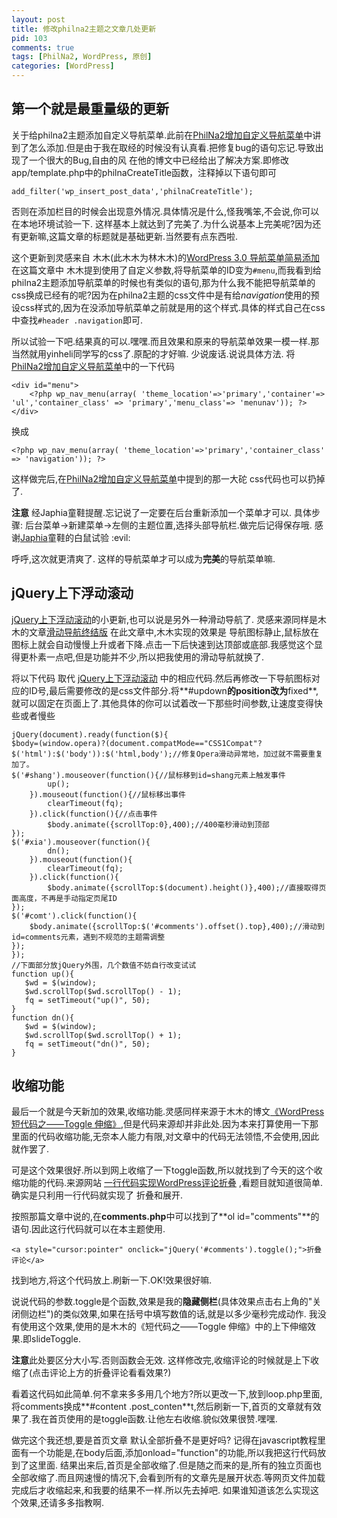 ```yaml
---
layout: post
title: 修改philna2主题之文章几处更新
pid: 103
comments: true
tags: [PhilNa2, WordPress, 原创]
categories: [WordPress]
---
```

## 第一个就是最重量级的更新
关于给philna2主题添加自定义导航菜单.此前在[PhilNa2增加自定义导航菜单](/2011/04/philna2-add-nav-menu.html)中讲到了怎么添加.但是由于我在取经的时候没有认真看.把修复bug的语句忘记.导致出现了一个很大的Bug,自由的风 在他的博文中已经给出了解决方案.即修改app/template.php中的philnaCreateTitle函数，注释掉以下语句即可

    add_filter('wp_insert_post_data','philnaCreateTitle');

否则在添加栏目的时候会出现意外情况.具体情况是什么,怪我嘴笨,不会说,你可以在本地环境试验一下.
这样基本上就达到了完美了.为什么说基本上完美呢?因为还有更新嘛,这篇文章的标题就是基础更新.当然要有点东西啦.

这个更新到灵感来自 木木(此木木为林木木)的[WordPress 3.0 导航菜单简易添加](http://immmmm.com/easy-use-wordpress-nav-menu.html)
在这篇文章中 木木提到使用了自定义参数,将导航菜单的ID变为`#menu`,而我看到给philna2主题添加导航菜单的时候也有类似的语句,那为什么我不能把导航菜单的css换成已经有的呢?因为在philna2主题的css文件中是有给*navigation*使用的预设css样式的,因为在没添加导航菜单之前就是用的这个样式.具体的样式自己在css中查找`#header .navigation`即可.

所以试验一下吧.结果真的可以.嘿嘿.而且效果和原来的导航菜单效果一模一样.那当然就用yinheli同学写的css了.原配的才好嘛.
少说废话.说说具体方法.
将[PhilNa2增加自定义导航菜单](/2011/04/philna2-add-nav-menu.html)中的一下代码

    <div id="menu">
        <?php wp_nav_menu(array( 'theme_location'=>'primary','container'=> 'ul','container_class' => 'primary','menu_class'=> 'menunav')); ?>
    </div>

换成

    <?php wp_nav_menu(array( 'theme_location'=>'primary','container_class' => 'navigation')); ?>

这样做完后,在[PhilNa2增加自定义导航菜单](/2011/04/philna2-add-nav-menu.html)中提到的那一大砣 css代码也可以扔掉了.

**注意** 经Japhia童鞋提醒.忘记说了一定要在后台重新添加一个菜单才可以.  具体步骤: 后台菜单->新建菜单->左侧的主题位置,选择头部导航栏.做完后记得保存哦.
感谢[Japhia](http://japhia.info)童鞋的白鼠试验 :evil:

呼呼,这次就更清爽了. 这样的导航菜单才可以成为**完美**的导航菜单嘛.
## jQuery上下浮动滚动
[jQuery上下浮动滚动](/2011/04/jquery-scroll-up-and-down.html)的小更新,也可以说是另外一种滑动导航了.
灵感来源同样是木木的文章[滑动导航终结版](http://immmmm.com/sliding-navigation-final-version.html)
在此文章中,木木实现的效果是 导航图标静止,鼠标放在图标上就会自动慢慢上升或者下降.点击一下后快速到达顶部或底部.我感觉这个显得更朴素一点吧,但是功能并不少,所以把我使用的滑动导航就换了.

将以下代码 取代 [jQuery上下浮动滚动](/2011/04/jquery-scroll-up-and-down.html) 中的相应代码.然后再修改一下导航图标对应的ID号,最后需要修改的是css文件部分.将**#updown**的position改为**fixed**,就可以固定在页面上了.其他具体的你可以试着改一下那些时间参数,让速度变得快些或者慢些

    jQuery(document).ready(function($){
    $body=(window.opera)?(document.compatMode=="CSS1Compat"?$('html'):$('body')):$('html,body');//修复Opera滑动异常地，加过就不需要重复加了。
    $('#shang').mouseover(function(){//鼠标移到id=shang元素上触发事件
            up();
        }).mouseout(function(){//鼠标移出事件
            clearTimeout(fq);
        }).click(function(){//点击事件
            $body.animate({scrollTop:0},400);//400毫秒滑动到顶部
    });
    $('#xia').mouseover(function(){
            dn();
        }).mouseout(function(){
            clearTimeout(fq);
        }).click(function(){
            $body.animate({scrollTop:$(document).height()},400);//直接取得页面高度，不再是手动指定页尾ID
    });
    $('#comt').click(function(){
        $body.animate({scrollTop:$('#comments').offset().top},400);//滑动到id=comments元素，遇到不规范的主题需调整
    });
    });
    //下面部分放jQuery外围，几个数值不妨自行改变试试
    function up(){
       $wd = $(window);
       $wd.scrollTop($wd.scrollTop() - 1);
       fq = setTimeout("up()", 50);
    }
    function dn(){
       $wd = $(window);
       $wd.scrollTop($wd.scrollTop() + 1);
       fq = setTimeout("dn()", 50);
    }

## 收缩功能
最后一个就是今天新加的效果,收缩功能.灵感同样来源于木木的博文[《WordPress 短代码之——Toggle 伸缩》](http://immmmm.com/wordpress-shortcodes-toggle.html),但是代码来源却并非此处.因为本来打算使用一下那里面的代码收缩功能,无奈本人能力有限,对文章中的代码无法领悟,不会使用,因此就作罢了.

可是这个效果很好.所以到网上收缩了一下toggle函数,所以就找到了今天的这个收缩功能的代码.来源网站 [一行代码实现WordPress评论折叠](http://hi.baidu.com/lht168/blog/item/b41c800a46091b1495ca6b1f.html) ,看题目就知道很简单.确实是只利用一行代码就实现了 折叠和展开.

按照那篇文章中说的,在**comments.php**中可以找到了**ol id="comments"**的语句.因此这行代码就可以在本主题使用.

    <a style="cursor:pointer" onclick="jQuery('#comments').toggle();">折叠评论</a>

找到地方,将这个代码放上.刷新一下.OK!效果很好嘛.

说说代码的参数.toggle是个函数,效果是我的**隐藏侧栏**(具体效果点击右上角的"关闭侧边栏")的类似效果,如果在括号中填写数值的话,就是以多少毫秒完成动作.
我没有使用这个效果,使用的是木木的《短代码之——Toggle 伸缩》中的上下伸缩效果.即slideToggle.

**注意**此处要区分大小写.否则函数会无效. 这样修改完,收缩评论的时候就是上下收缩了(点击评论上方的折叠评论看看效果?)

看着这代码如此简单.何不拿来多多用几个地方?所以更改一下,放到loop.php里面,将comments换成**#content .post_conten**t,然后刷新一下,首页的文章就有效果了.我在首页使用的是toggle函数.让他左右收缩.貌似效果很赞.嘿嘿.

做完这个我还想,要是首页文章 默认全部折叠不是更好吗? 记得在javascript教程里面有一个功能是,在body后面,添加onload="function"的功能,所以我把这行代码放到了这里面.
结果出来后,首页是全部收缩了.但是随之而来的是,所有的独立页面也全部收缩了.而且网速慢的情况下,会看到所有的文章先是展开状态.等网页文件加载完成后才收缩起来,和我要的结果不一样.所以先去掉吧.
如果谁知道该怎么实现这个效果,还请多多指教啊.

